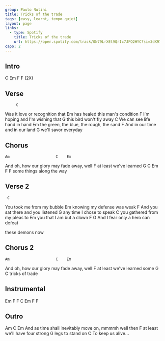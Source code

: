 ```yaml
---
group: Paulo Nutini
title: Tricks of the trade
tags: [easy, learnt, tempo quiet]
layout: page
links:
  - type: Spotify
    title: Tricks of the trade
    url: https://open.spotify.com/track/0N79LrXEt9QrIc7JPQ2HYC?si=3dX97wvbRJ-dD1l2hs-0MA
capo: 2
---
```


## Intro

C  Em  F  F (2X)

## Verse

         C
Was it love or recognition that
     Em
has healed this man's condition
      F
I'm hoping and I'm wishing that
      G
this bird won't fly away
C
We can see life hand in hand
     Em
the green, the blue, the rough, the sand
    F
And in our time and in our land
        G
we'll savor everyday

## Chorus

    Am                     C    Em
And oh, how our glory may fade away, well
     F
at least we've learned
      G               C   Em   F   F
some things along the way

## Verse 2

     C
You took me from my bubble
        Em
knowing my defense was weak
         F
And you sat there and you listened
     G
any time I chose to speak
      C
you gathered from my pleas to
     Em
you that I am but a clown
        F                    G
And I fear only a hero can defeat

these demons now

## Chorus 2

    Am                     C    Em
And oh, how our glory may fade away, well
     F
at least we've learned some
  G         C
tricks of trade

## Instrumental

Em  F  F  C  Em  F  F

## Outro

Am                                C   Em
And as time shall inevitably move on, mmmmh well then
     F
at least we'll have four strong
          G
legs to stand on
             C
To keep us alive...

